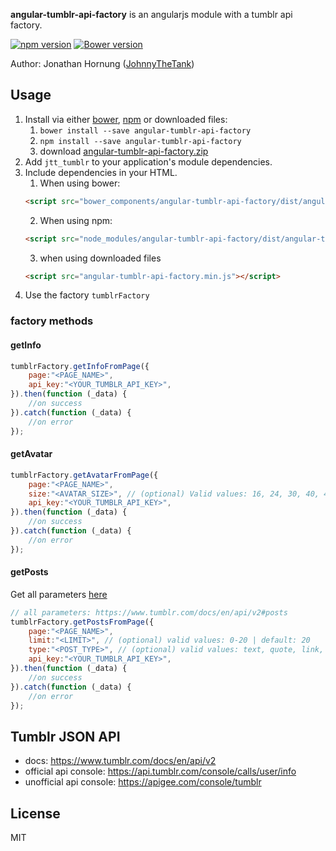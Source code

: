 **angular-tumblr-api-factory** is an angularjs module with a tumblr api factory.

[![npm version](https://badge.fury.io/js/angular-tumblr-api-factory.svg)](https://badge.fury.io/js/angular-tumblr-api-factory)
[![Bower version](https://badge.fury.io/bo/angular-tumblr-api-factory.svg)](https://badge.fury.io/bo/angular-tumblr-api-factory)

Author: Jonathan Hornung ([JohnnyTheTank](https://github.com/JohnnyTheTank))

## Usage

1. Install via either [bower](http://bower.io/), [npm](https://www.npmjs.com/) or downloaded files:
    1. `bower install --save angular-tumblr-api-factory`
    2. `npm install --save angular-tumblr-api-factory`
    3. download [angular-tumblr-api-factory.zip](https://github.com/JohnnyTheTank/angular-tumblr-api-factory/zipball/master)
2. Add `jtt_tumblr` to your application's module dependencies.
3. Include dependencies in your HTML.
    1. When using bower:
    ```html
    <script src="bower_components/angular-tumblr-api-factory/dist/angular-tumblr-api-factory.min.js"></script>
    ```
    2. When using npm:
    ```html
    <script src="node_modules/angular-tumblr-api-factory/dist/angular-tumblr-api-factory.min.js"></script>
    ```
    3. when using downloaded files
    ```html
    <script src="angular-tumblr-api-factory.min.js"></script>
    ```
4. Use the factory `tumblrFactory`


### factory methods

#### getInfo

```js
tumblrFactory.getInfoFromPage({
    page:"<PAGE_NAME>",
    api_key:"<YOUR_TUMBLR_API_KEY>",
}).then(function (_data) {
    //on success
}).catch(function (_data) {
    //on error
});
```

#### getAvatar

```js
tumblrFactory.getAvatarFromPage({
    page:"<PAGE_NAME>",
    size:"<AVATAR_SIZE>", // (optional) Valid values: 16, 24, 30, 40, 48, 64, 96, 128, 512
    api_key:"<YOUR_TUMBLR_API_KEY>",
}).then(function (_data) {
    //on success
}).catch(function (_data) {
    //on error
});
```

#### getPosts
Get all parameters [here](https://www.tumblr.com/docs/en/api/v2#posts)
```js
// all parameters: https://www.tumblr.com/docs/en/api/v2#posts
tumblrFactory.getPostsFromPage({
    page:"<PAGE_NAME>",
    limit:"<LIMIT>", // (optional) valid values: 0-20 | default: 20
    type:"<POST_TYPE>", // (optional) valid values: text, quote, link, answer, video, audio, photo, chat
    api_key:"<YOUR_TUMBLR_API_KEY>",
}).then(function (_data) {
    //on success
}).catch(function (_data) {
    //on error
});
```

## Tumblr JSON API

* docs: https://www.tumblr.com/docs/en/api/v2
* official api console: https://api.tumblr.com/console/calls/user/info
* unofficial api console: https://apigee.com/console/tumblr


## License

MIT